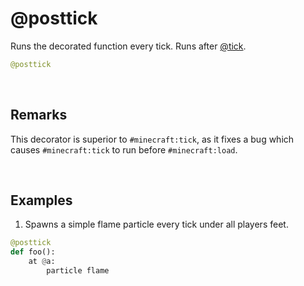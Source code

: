 # @posttick

Runs the decorated function every tick. Runs after [@tick](tick.md).

```py
@posttick
```

&nbsp;


## Remarks

This decorator is superior to `#minecraft:tick`, as it fixes a bug which causes `#minecraft:tick` to run before `#minecraft:load`.


&nbsp;


## Examples

1. Spawns a simple flame particle every tick under all players feet.

```py
@posttick
def foo():
    at @a:
        particle flame
```